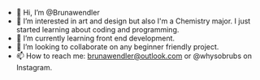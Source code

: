 - 👋 Hi, I’m @Brunawendler
- 👀 I’m interested in art and design but also I'm a Chemistry major. I just started learning about coding and programming.
- 🌱 I’m currently learning front end development.
- 💞️ I’m looking to collaborate on any beginner friendly project.
- 📫 How to reach me: brunawendler@outlook.com or @whysobrubs on Instagram.

<!---
Brunawendler/Brunawendler is a ✨ special ✨ repository because its `README.md` (this file) appears on your GitHub profile.
You can click the Preview link to take a look at your changes.
--->
